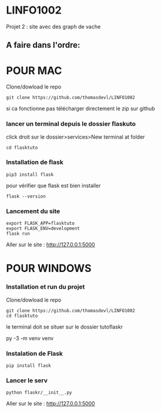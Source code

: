 # LINFO1002
Projet 2  : site avec des graph de vache

## A faire dans l'ordre:

# POUR MAC

Clone/dowload le repo

```
git clone https://github.com/thomasdevl/LINFO1002
```
si ca fonctionne pas télécharger directement le zip sur github


### lancer un terminal depuis le dossier flaskuto

click droit sur le dossier>services>New terminal at folder

```
cd flasktuto
```

### Installation de flask

```
pip3 install flask
```
pour vérifier que flask est bien installer

```
flask --version
```

### Lancement du site
```
export FLASK_APP=flasktuto
export FLASK_ENV=development
flask run
```
Aller sur le site : http://127.0.0.1:5000 


# POUR WINDOWS

### Installation et run du projet

Clone/dowload le repo

```
git clone https://github.com/thomasdevl/LINFO1002
cd flasktuto
```
le terminal doit se situer sur le dossier tutoflaskr

py -3 -m venv venv

### Instalation de Flask
```
pip install flask
```

### Lancer le serv
```
python flaskr/__init__.py
```

Aller sur le site : http://127.0.0.1:5000 


